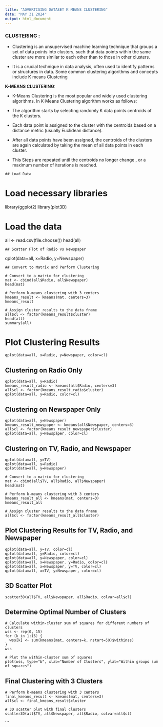```yaml
---
title: "ADVERTISING DATASET K MEANS CLUSTERING"
date: "MAY 31 2024"
output: html_document
---
```


### CLUSTERING :

-   Clustering is an unsupervised machine learning technique that groups a set of data points into clusters, such that data points within the same cluster are more similar to each other than to those in other clusters.

-   It is a crucial technique in data analysis, often used to identify patterns or structures in data. Some common clustering algorithms and concepts include K means Clustering

**K-MEANS CLUSTERING:**

-   K-Means Clustering is the most popular and widely used clustering algorithms. In K-Means Clustering algorithm works as follows:

-   The algorithm starts by selecting randomly K data points centroids of the K clusters.

-   Each data point is assigned to the cluster with the centroids based on a distance metric (usually Euclidean distance).

-   After all data points have been assigned, the centroids of the clusters are again calculated by taking the mean of all data points in each cluster.

-   This Steps are repeated until the centroids no longer change , or a maximum number of iterations is reached.

```         
## Load Data
```

# Load necessary libraries

library(ggplot2) library(plot3D)

# Load the data

all \<- read.csv(file.choose()) head(all)

```         
## Scatter Plot of Radio vs Newspaper
```

qplot(data=all, x=Radio, y=Newspaper)

```         
## Convert to Matrix and Perform Clustering

# Convert to a matrix for clustering
mat <- cbind(all$Radio, all$Newspaper)
head(mat)

# Perform k-means clustering with 3 centers
kmeans_result <- kmeans(mat, centers=3)
kmeans_result

# Assign cluster results to the data frame
all$cl <- factor(kmeans_result$cluster)
head(all)
summary(all)
```

# Plot Clustering Results

```         
qplot(data=all, x=Radio, y=Newspaper, color=cl)
```

## Clustering on Radio Only

```         
qplot(data=all, y=Radio)
kmeans_result_radio <- kmeans(all$Radio, centers=3)
all$cl <- factor(kmeans_result_radio$cluster)
qplot(data=all, y=Radio, color=cl)
```

## Clustering on Newspaper Only

```         
qplot(data=all, y=Newspaper)
kmeans_result_newspaper <- kmeans(all$Newspaper, centers=3)
all$cl <- factor(kmeans_result_newspaper$cluster)
qplot(data=all, y=Newspaper, color=cl)
```

## Clustering on TV, Radio, and Newspaper

```         
qplot(data=all, y=TV)
qplot(data=all, y=Radio)
qplot(data=all, y=Newspaper)

# Convert to a matrix for clustering
mat <- cbind(all$TV, all$Radio, all$Newspaper)
head(mat)

# Perform k-means clustering with 3 centers
kmeans_result_all <- kmeans(mat, centers=3)
kmeans_result_all

# Assign cluster results to the data frame
all$cl <- factor(kmeans_result_all$cluster)
```

## Plot Clustering Results for TV, Radio, and Newspaper

```         
qplot(data=all, y=TV, color=cl)
qplot(data=all, y=Radio, color=cl)
qplot(data=all, y=Newspaper, color=cl)
qplot(data=all, x=Newspaper, y=Radio, color=cl)
qplot(data=all, x=Newspaper, y=TV, color=cl)
qplot(data=all, x=TV, y=Newspaper, color=cl)
```

## 3D Scatter Plot

```         
scatter3D(all$TV, all$Newspaper, all$Radio, colvar=all$cl)
```

## Determine Optimal Number of Clusters

```         
# Calculate within-cluster sum of squares for different numbers of clusters
wss <- rep(0, 15)
for (k in 1:15) {
  wss[k] <- sum(kmeans(mat, centers=k, nstart=50)$withinss)
}
wss

# Plot the within-cluster sum of squares
plot(wss, type="b", xlab="Number of Clusters", ylab="Within groups sum of squares")
```

## Final Clustering with 3 Clusters

```         
# Perform k-means clustering with 3 centers
final_kmeans_result <- kmeans(mat, centers=3)
all$cl <- final_kmeans_result$cluster

# 3D scatter plot with final clusters
scatter3D(all$TV, all$Newspaper, all$Radio, colvar=all$cl)
```

\`\`\`

